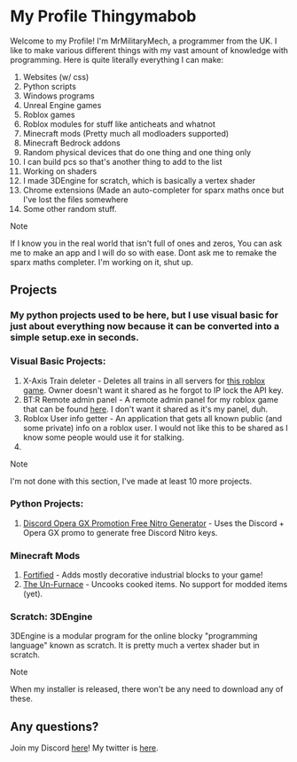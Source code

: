 # My Profile Thingymabob

Welcome to my Profile!
I'm MrMilitaryMech, a programmer from the UK. I like to make various different things with my vast amount of knowledge with programming.
Here is quite literally everything I can make:
1. Websites (w/ css)
2. Python scripts
3. Windows programs
4. Unreal Engine games
5. Roblox games
6. Roblox modules for stuff like anticheats and whatnot
7. Minecraft mods (Pretty much all modloaders supported)
8. Minecraft Bedrock addons
9. Random physical devices that do one thing and one thing only
10. I can build pcs so that's another thing to add to the list
11. Working on shaders
12. I made 3DEngine for scratch, which is basically a vertex shader
13. Chrome extensions (Made an auto-completer for sparx maths once but I've lost the files somewhere
14. Some other random stuff.

>[!NOTE]
>If I know you in the real world that isn't full of ones and zeros, You can ask me to make an app and I will do so with ease.
>Dont ask me to remake the sparx maths completer. I'm working on it, shut up.

## Projects
### My python projects used to be here, but I use visual basic for just about everything now because it can be converted into a simple setup.exe in seconds.
### Visual Basic Projects:
1. X-Axis Train deleter - Deletes all trains in all servers for [this roblox game](https://www.roblox.com/games/17117997976/x-axis-train). Owner doesn't want it shared as he forgot to IP lock the API key.
2. BT:R Remote admin panel - A remote admin panel for my roblox game that can be found [here](https://www.roblox.com/games/10448933640/Bunker-Tycoon-Rebooted-BETA). I don't want it shared as it's my panel, duh.
3. Roblox User info getter - An application that gets all known public (and some private) info on a roblox user. I would not like this to be shared as I know some people would use it for stalking.
4. 
>[!NOTE]
>I'm not done with this section, I've made at least 10 more projects.
### Python Projects:
1. [Discord Opera GX Promotion Free Nitro Generator](https://github.com/MrMilitaryMech/Opera-Nitro-Key-Generator) - Uses the Discord + Opera GX promo to generate free Discord Nitro keys.

### Minecraft Mods
1. [Fortified](https://modrinth.com/mod/fortified) - Adds mostly decorative industrial blocks to your game!
2. [The Un-Furnace](https://modrinth.com/mod/the-un-furnace) - Uncooks cooked items. No support for modded items (yet).

### Scratch: 3DEngine
3DEngine is a modular program for the online blocky "programming language" known as scratch. It is pretty much a vertex shader but in scratch.

>[!NOTE]
>When my installer is released, there won't be any need to download any of these.

## Any questions?
Join my Discord [here](https://discord.gg/NxVHsGw7K9)!
My twitter is [here](twitter.com/MrMilitaryMech).

<!---
MrMilitaryMech/MrMilitaryMech is a ✨ special ✨ repository because its `README.md` (this file) appears on your GitHub profile.
You can click the Preview link to take a look at your changes.
--->
